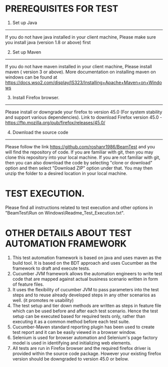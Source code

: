 
PREREQUISITES FOR TEST  
=======================
1. Set up Java
--------------
If you do not have java installed in your client machine, Please make sure you install java (version 1.8 or above) first

2. Set up Maven
---------------
If you do not have maven installed in your client machine, 
Please install maven ( version 3 or above). More documentation on installing maven on windows can be found at https://docs.wso2.com/display/IS323/Installing+Apache+Maven+on+Windows

3. Install Firefox browser.
---------------------------
Please install or downgrade your firefox to version 45.0 (For system stability and support various dependencies). Link to download Firefox version 45.0 - https://ftp.mozilla.org/pub/firefox/releases/45.0/


4. Download the source code
----------------------------
Please follow the link https://github.com/roshanr1986/BeamTest and you will find the repository of code. 
If you are familiar with git, then you may clone this repository into your local machine.
If you are not familiar with git, then you can also download the code by selecting "clone or download" option and then select "Download ZIP" option under that. You may then unzip the folder to a desired location in your local machine.

TEST EXECUTION.
==============
Please find all instructions related to test execution and other options in "BeamTest\Run on Windows\Readme_Test_Execution.txt".


OTHER DETAILS ABOUT TEST AUTOMATION FRAMEWORK
=============================================

1. This test automation framework is based on java and uses maven as the build tool. It is based on the BDT approach and uses Cucumber as the framework to draft and execute tests.
2. Cucumber JVM framework allows the automation engineers to write test code that are mapped against actual business scenario written in form of feature files.
3. It uses the flexibility of cucumber JVM to pass parameters into the test steps and to reuse already developed steps in any other scenarios as well. (it promotes re usability)
4. The test setup and tier down methods are written as steps in feature file which can be used before and after each test scenario. Hence the test setup can be executed based for required tests only, rather than executing it as a common method before each test suite.
4. Cucumber-Maven standard reporting plugin has been used to create test report and it can be easily viewed in a browser window.
5. Selenium is used for browser automation and Selenium's page factory model is used in identifying and initializing web elements.
5. All tests are run in Firefox browser and the required firefox driver is provided within the source code package. However your existing firefox version should be downgraded to version 45.0 or below.





